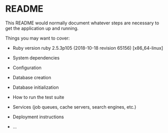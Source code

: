 # README

This README would normally document whatever steps are necessary to get the
application up and running.

Things you may want to cover:

* Ruby version
ruby 2.5.3p105 (2018-10-18 revision 65156) [x86_64-linux]

* System dependencies

* Configuration

* Database creation

* Database initialization

* How to run the test suite

* Services (job queues, cache servers, search engines, etc.)

* Deployment instructions

* ...

